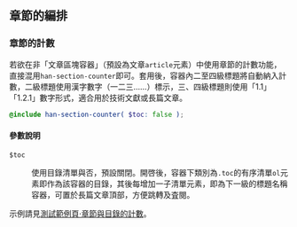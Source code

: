 
 章節的編排 <!-- #sectional -->
----------
### 章節的計數 <!-- #sectional-counter -->
若欲在非「文章區塊容器」（預設為文章`article`元素）中使用章節的計數功能，直接混用`han-section-counter`即可。套用後，容器內二至四級標題將自動納入計數，二級標題使用漢字數字（一二三……）標示，三、四級標題則使用「1.1」「1.2.1」數字形式，適合用於技術文獻或長篇文章。

```scss 
@include han-section-counter( $toc: false );
```

<div class='info parameter'>

#### 參數說明
<dl>
<dt><code>$toc</code></dt>
<dd>

使用目錄清單與否，預設關閉。開啓後，容器下類別為`.toc`的有序清單`ol`元素即作為該容器的目錄，其後每增加一子清單元素，即為下一級的標題名稱容器，可置於長篇文章頂部，方便跳轉及査閱。
</dd>
</dl>
</div>

示例請見[測試範例頁·章節與目錄的計數][counter]。

[counter]: http://ethantw.github.io/Han/latest/counter.html
